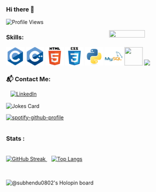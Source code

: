 
 ### Hi there 👋<br>
 <!--![Profile views](https://gpvc.arturio.dev/Subhendu0802)
-->

<!--![Visitor Count](https://profile-counter.glitch.me/{subhendu0802}/count.svg)
-->
![Profile Views](https://komarev.com/ghpvc/?username=subhendu0802)



<!--
**Subhendu0802/Subhendu0802** is a ✨ _special_ ✨ repository because its `README.md` (this file) appears on your GitHub profile.

Here are some ideas to get you started:

- 🔭 I’m currently working on ..
- 🌱 I’m currently learning ...
- 👯 I’m looking to collaborate on ...
- 🤔 I’m looking for help with ...
- 💬 Ask me about ...
- 📫 How to reach me: ...
- 😄 Pronouns: ...
- ⚡ Fun fact: ...
![Subhendu's github stats](https://github-readme-stats.vercel.app/api?username=Subhendu0802&theme=tokyonight)
-->
 
<p>
 <img src="https://tenor.com/en-GB/view/kou-ao-haru-ride-kou-mabuchi-anime-look-gif-17477946.gif" height="50%" width="44%" align="right" />
<!--
<img src="https://tenor.com/en-GB/view/cool-gif-23950227.gif" height="50%" width="44%" align="right" />
-->


 ### <b>Skills:</b>

<code><img height="50" src="https://raw.githubusercontent.com/devicons/devicon/master/icons/c/c-original.svg"></code>
<code><img height="50" src="https://raw.githubusercontent.com/devicons/devicon/master/icons/cplusplus/cplusplus-original.svg"></code>
<code><img height="50" src="https://raw.githubusercontent.com/devicons/devicon/master/icons/html5/html5-original-wordmark.svg"></code>
<code><img height="50" src="https://raw.githubusercontent.com/devicons/devicon/master/icons/css3/css3-original-wordmark.svg"></code>
<code><img height="50" src="https://raw.githubusercontent.com/devicons/devicon/master/icons/python/python-original.svg"></code>
<code><img height="50" src="https://raw.githubusercontent.com/devicons/devicon/master/icons/mysql/mysql-original-wordmark.svg"></code>
<code><img height="50" width="50" src="https://github.com/Subhendu0802/Subhendu0802/assets/89163743/4159293e-3458-4fe5-9c97-9482e0921aec"></code>
<code><img height="50" src="https://www.vectorlogo.zone/logos/git-scm/git-scm-icon.svg"></code>
<!--<code><img height="50" width="50" src="https://github.com/Subhendu0802/Subhendu0802/assets/89163743/6e9b3c1a-7c83-4f75-95b0-0a780a7238a1"></code>
-->
<!--<img align="right" height="256px" width="44%"  alt="gif" style="display: inline-block" src="https://user-images.githubusercontent.com/89163743/215576915-a05ec6e2-ae94-464c-8ac4-244fbd542c90.png">
-->

</p>
<p>
<h3 align = "left">📬 Contact Me:</h3>
&nbsp;&nbsp;
<a href="https://www.linkedin.com/in/subhendu-adhikari/"><img alt="LinkedIn" height="50" width="45" src="https://img.icons8.com/ultraviolet/40/000000/linkedin.png"/></a>
</p>
<img src="https://readme-jokes.vercel.app/api?hideBorder" alt="Jokes Card" align="center"/>

[![spotify-github-profile](https://spotify-github-profile.vercel.app/api/view?uid=054cj4yit9t6h7m7e1ulhhh0s&cover_image=true&theme=default&show_offline=true&background_color=121212&interchange=true&bar_color_cover=false)](https://spotify-github-profile.vercel.app/api/view?uid=054cj4yit9t6h7m7e1ulhhh0s&redirect=true)
<br><br>
### Stats : <br><br>
<!--
[![GitHub Streak](http://github-readme-streak-stats.herokuapp.com?user=subhendu0802&theme=dark&card_width=450)](https://git.io/streak-stats)
 

[![Top Langs](https://github-readme-stats.vercel.app/api/top-langs/?username=subhendu0802&layout=compact&theme=vision-friendly-dark)](https://github.com/anuraghazra/github-readme-stats)
-->
<div align="left">

  <a href="https://git.io/streak-stats">
    <img src="http://github-readme-streak-stats.herokuapp.com?user=subhendu0802&theme=dark&card_width=360" alt="GitHub Streak" />
  </a>
 &nbsp;&nbsp;
  <a href="https://github.com/anuraghazra/github-readme-stats">
    <img src="https://github-readme-stats.vercel.app/api/top-langs/?username=subhendu0802&layout=compact&theme=vision-friendly-dark" alt="Top Langs" />
  </a>

</div>
<br><br>
<!--
[![spotify-github-profile](https://spotify-github-profile.vercel.app/api/view?uid=054cj4yit9t6h7m7e1ulhhh0s&cover_image=true&theme=default&show_offline=true&background_color=121212&interchange=true&bar_color_cover=false)](https://spotify-github-profile.vercel.app/api/view?uid=054cj4yit9t6h7m7e1ulhhh0s&redirect=true)
-->

![@subhendu0802's Holopin board](https://holopin.me/subhendu0802)


<!--
<code><img height="40" src="https://raw.githubusercontent.com/devicons/devicon/master/icons/javascript/javascript-original.svg"></code>
<code><img height="40" src="https://raw.githubusercontent.com/devicons/devicon/master/icons/react/react-original-wordmark.svg"></code>
<code><img height="40" src="https://raw.githubusercontent.com/devicons/devicon/master/icons/nodejs/nodejs-original-wordmark.svg"></code>
<code><img height="40" src="https://raw.githubusercontent.com/devicons/devicon/master/icons/mongodb/mongodb-original-wordmark.svg"></code>

-->
